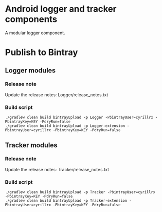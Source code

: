 # Android logger and tracker components
A modular logger component.

# Publish to Bintray

## Logger modules

### Release note
Update the release notes: Logger/release_notes.txt

### Build script
```
./gradlew clean build bintrayUpload -p Logger -PbintrayUser=cyrillrx -PbintrayKey=KEY -PdryRun=false
./gradlew clean build bintrayUpload -p Logger-extension -PbintrayUser=cyrillrx -PbintrayKey=KEY -PdryRun=false

```

## Tracker modules

### Release note
Update the release notes: Tracker/release_notes.txt

### Build script
```
./gradlew clean build bintrayUpload -p Tracker -PbintrayUser=cyrillrx -PbintrayKey=KEY -PdryRun=false
./gradlew clean build bintrayUpload -p Tracker-extension -PbintrayUser=cyrillrx -PbintrayKey=KEY -PdryRun=false

```